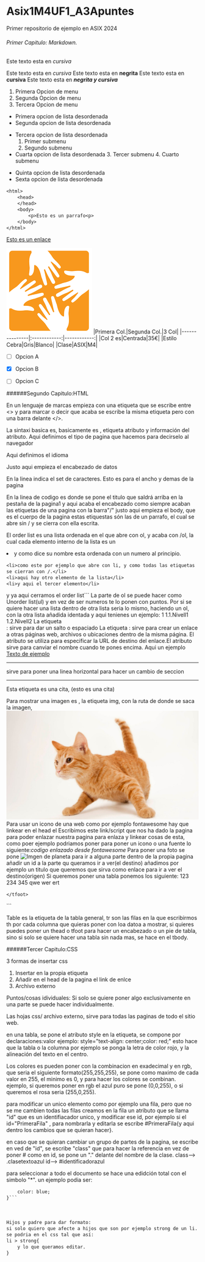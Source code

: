# Asix1M4UF1_A3Apuntes

Primer repositorio de ejemplo en ASIX 2024

###### Primer Capitulo: Markdown.

Este texto esta en *cursiva*

Este texto esta en _cursiva_
Este texto esta en **negrita**
Este texto esta en __cursiva__
Este texto esta en _**negrita y cursiva**_

1. Primera Opcion de menu
2. Segunda Opcion de menu
3. Tercera Opcion de menu

* Primera opcion de lista desordenada
* Segunda opcion de lista desordenada
- Tercera opcion de lista desordenada
    1. Primer submenu
    2. Segundo submenu
- Cuarta opcion de lista desordenada
    3. Tercer submenu
    4. Cuarto submenu
+ Quinta opcion de lista desordenada
+ Sexta opcion de lista desordenada





```
<html>
    <head>
    </head>
    <body>
        <p>Esto es un parrafo<p>
    </body>
</html>
```

[Esto es un enlace](https://joan23.fje.edu "Enlace a la web del cole")

![Esto es una imagen](https://github.com/CarlosMilanDiaz/Asix1M4UF1_A3Apuntes/blob/main/descarga%20(2).png "Titulo opcional de la imagen")
|Primera Col.|Segunda Col.|3 Col|
|---------------|:------------:|------------:|
|Col 2 es|Centrada|35€|
|Estilo Cebra|Gris|Blanco|
|Clase|ASIX|M4|

-[ ] Opcion A

-[X] Opcion B

-[ ] Opcion C

######Segundo Capitulo:HTML

En un lenguaje de marcas empieza con una etiqueta que se escribe entre <> y para marcar o decir que acaba se escribe la misma etiqueta pero con una barra delante </>.

La sintaxi basica es,  basicamente es , etiqueta atributo y información del atributo.
Aqui definimos el tipo de pagina que hacemos para decirselo al navegador <!DOCTYPE html>

Aqui definimos el idioma <html lang="en">

Justo aqui empieza el encabezado de datos  <head>

En la  linea indica el set de caracteres. <meta charset="UTF-8">
Esto es para el ancho y demas de la pagina <meta name="viewport" content="width=device-width, initial-scale=1.0">

En la linea de codigo es donde se pone el titulo que saldrá arriba en la pestaña de la pagina1 <title>Document</title>
y aqui acaba el encabezado como siempre acaban las etiquetas de una pagina con la barra"/" </head> justo aqui empieza el body, que es el cuerpo de la pagina  <body> estas etiquestas són las de un parrafo, el cual se abre sin / y se cierra con ella escrita. <p> </p>

El order list es una lista ordenada en el que abre con ol, y acaba con /ol, la cual cada elemento interno de la lista es un <li> y como dice su nombre esta ordenada con un numero al principio.

    <li>como este por ejemplo que abre con li, y como todas las etiquetas se cierran con /.</li>
    <li>aqui hay otro elemento de la lista</li>
    <li>y aqui el tercer elemento</li>    
</ol>y ya aqui cerramos el order list```
La parte de ol se puede hacer como Unorder list(ul) y en vez de ser numeros te lo ponen con puntos.
Por si se quiere hacer una lista dentro de otra lista seria lo mismo, haciendo un ol, con la otra lista añadida identada y aqui tenienes un ejemplo:
1
    1.1.Nivell1
    1.2.Nivell2
La etiqueta <br>: sirve para dar un salto o espaciado
La etiqueta <a>: sirve para crear un enlace a otras páginas web, archivos o ubicaciones dentro de la misma página. El atributo <href> se utiliza para especificar la URL de destino del enlace.El atributo <alt> sirve para canviar el nombre cuando te pones encima.
Aqui un ejemplo
<a href="google"alt="Esto es un enlace ">Texto de ejemplo</a>
<hr>sirve para poner una linea horizontal para hacer un cambio de seccion<hr>
Esta etiqueta es una cita, (esto es una cita) <blockquote></blockquote>
Para mostrar una imagen es , la etiqueta img, con la ruta de donde se saca la imagen, 
<img src="https://github.com/CarlosMilanDiaz/Asix1M4UF1_A3Apuntes/blob/main/nationalgeographic_1468962.jpg">
Para usar un icono de una web como por ejemplo fontawesome hay que linkear en el head el <script src="https://kit.fontawesome.com/06d159bd36.js" crossorigin="anonymous"></script> Escribimos este link/script que nos ha dado la pagina para poder enlazar nuestra pagina para enlaza y linkear cosas de esta, como poer ejemplo podriamos poner para poner un icono o una fuente lo siguiente:<i class="fa-solid fa-dog">codigo enlazado desde fontawesome</i>
Para poner una foto se pone <img src="(ubicacion de la foto)" alt="Imgen de planeta"> para ir a alguna parte dentro de la propia pagina añadir un id a la parte qu queramos ir a ver(el destino) añadimos por ejemplo un titulo que queremos que sirva como enlace para ir a ver el destino(origen)
    Si queremos poner una tabla ponemos los siguiente:
 <thead>
        <tr>
            <th>123</th>
            <th>234</th>
            <th>345</th>
        </tr>
    </thead>
    <tbody>
        <tr>
            <th>qwe</th>
            <th>wer</th>
            <th>ert</th>
        </tr>
    </tbody>
    <tfoot>

    </tfoot>
</table>```

Table es la etiqueta de la tabla general, tr son las filas en la que escribirmos th por cada columna que quieras poner con loa datoa a mostrar, si quieres puedes poner un thead o tfoot para hacer un encabezado o un pie de tabla, sino si solo se quiere hacer una tabla sin nada mas, se hace en el tbody.
</body>
</html>

######Tercer Capitulo:CSS

3 formas de insertar css

1. Insertar en la propia etiqueta
2. Añadir en el head de la pagina el link de enlce
3. Archivo externo

Puntos/cosas idividuales: Si solo se quiere poner algo exclusivamente en una parte se puede hacer individualmente.

Las hojas css/ archivo externo, sirve para todas las paginas de todo el sitio web.


en una tabla, se pone el atributo style en la etiqueta, se compone por declaraciones:valor
ejemplo: style="text-align: center;color: red;"
esto hace que la tabla o la columna por ejemplo se ponga la letra de color rojo, y la alineación del texto en el centro.

Los colores es pueden poner con la combinacion en exadecimal y en rgb, que seria el siguiente formato(255,255,255), se pone como maximo de cada valor en 255, el minimo es 0, y para hacer los colores se combinan.
ejemplo, si queremos poner en rgb el azul puro se pone (0,0,255), o si queremos el rosa seria (255,0,255).


para modificar un unico elemento como por ejemplo una fila, pero que no se me cambien todas las filas creamos en la fila un atributo que se llama "id" que es un identifiacador unico, y modificar ese id, por ejemplo si el id="PrimeraFila" , para nombrarla y editarla se escribe  #PrimeraFila{y aqui dentro los cambios que se quieran hacer}.

en caso que se quieran cambiar un grupo de partes de la pagina, se escribe en ved de "id", se escribe "class" que para hacer la referencia en vez de poner # como en id, se pone un "." delante del nombre de la clase.
class--> .clasetextoazul
id-->   #identificadorazul


para seleccionar a todo el documento se hace una edidción total con el simbolo "*".
un ejemplo podia ser:
```*{
    color: blue;
}```



Hijos y padre para dar formato:
si solo quiero que afecte a hijos que son por ejemplo strong de un li.
se podria en el css tal que así:
li > strong{
    y lo que queramos editar.
}
